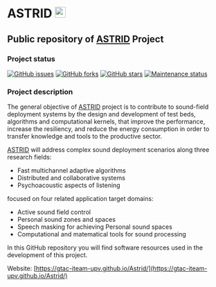 # ASTRID <img src="https://gtac-iteam-upv.github.io/Astrid/images/astrid2.png" width=25>

## Public repository of [ASTRID](https://gtac-iteam-upv.github.io/Astrid/) Project


### Project status

[![GitHub issues](https://img.shields.io/github/issues/GTAC-ITEAM-UPV/Astrid?style=flat-square)](https://github.com/GTAC-ITEAM-UPV/Astrid/issues) 
[![GitHub forks](https://img.shields.io/github/forks/GTAC-ITEAM-UPV/Astrid?style=flat-square)](https://github.com/GTAC-ITEAM-UPV/Astrid/network) 
[![GitHub stars](https://img.shields.io/github/stars/GTAC-ITEAM-UPV/Astrid?style=flat-square)](https://github.com/GTAC-ITEAM-UPV/Astrid/stargazers)
[![Maintenance status](https://img.shields.io/maintenance/yes/2021?style=flat-square)]()


### Project description


The general objective of [ASTRID](https://gtac-iteam-upv.github.io/Astrid/) project is to contribute to
sound-field deployment systems by the design and development of test beds, algorithms and
computational kernels, that improve the performance, increase the resiliency, and reduce the
energy consumption in order to transfer knowledge and tools to the productive sector. 

[ASTRID](https://gtac-iteam-upv.github.io/Astrid/) will
address complex sound deployment scenarios along three research fields: 
- Fast multichannel adaptive algorithms
- Distributed and collaborative systems
- Psychoacoustic aspects of listening


focused on four related application target domains: 
- Active sound field control
- Personal sound zones and spaces
- Speech masking for achieving Personal sound spaces
- Computational and matematical tools for sound processing

In this GitHub repository you will find software resources used in the development of this project.


Website: [https://gtac-iteam-upv.github.io/Astrid/](https://gtac-iteam-upv.github.io/Astrid/)